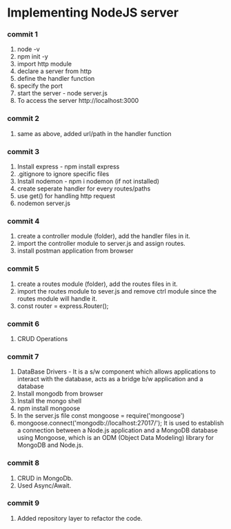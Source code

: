 # Implementing NodeJS server 
### commit 1
1. node -v
2. npm init -y
3. import http module
4. declare a server from http
5. define the handler function
6. specify the port
7. start the server - node server.js
8. To access the server http://localhost:3000

### commit 2
1. same as above, added url/path in the handler function

### commit 3
1. Install express - npm install express
2. .gitignore to ignore specific files
3. Install nodemon - npm i nodemon (if not installed)
4. create seperate handler for every routes/paths
5. use get() for handling http request
6. nodemon server.js

### commit 4
1. create a controller module (folder), add the handler files in it.
2. import the controller module to server.js and assign routes.
3. install postman application from browser

### commit 5
1. create a routes module (folder), add the routes files in it.
2. import the routes module to sever.js and remove ctrl module since
   the routes module will handle it.
3. const router = express.Router();

### commit 6
1. CRUD Operations

### commit 7
1. DataBase Drivers - It is a s/w component which allows applications to interact with the database,
acts as a bridge b/w application and a database
2. Install mongodb from browser
3. Install the mongo shell 
4. npm install mongoose
5. In the server.js file
   const mongoose = require('mongoose')
6. mongoose.connect('mongodb://localhost:27017/<db-name>'); 
   It is used to establish a connection between a Node.js application and a MongoDB database using Mongoose, which is an ODM (Object Data Modeling) library for MongoDB and Node.js.

### commit 8
1. CRUD in MongoDb.
2. Used Async/Await.

### commit 9
1. Added repository layer to refactor the code.
